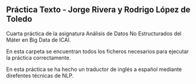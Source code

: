 ## Práctica Texto - Jorge Rivera y Rodrigo López de Toledo

Cuarta práctica de la asignatura Análisis de Datos No Estructurados del Máter en Big Data de ICAI.

En esta carpeta se encuentran todos los ficheros necesarios para ejecutar la práctica correctamente.

En esta práctica se ha hecho un traductor de inglés a español mediante direfentes técnicas de NLP.
